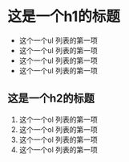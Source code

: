 # 这是一个h1的标题
- 这个一个ul 列表的第一项
- 这个一个ul 列表的第一项
- 这个一个ul 列表的第一项
- 这个一个ul 列表的第一项

## 这是一个h2的标题
1. 这个一个ol 列表的第一项
2. 这个一个ol 列表的第一项
3. 这个一个ol 列表的第一项
4. 这个一个ol 列表的第一项